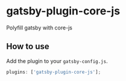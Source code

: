 # gatsby-plugin-core-js

Polyfill gatsby with core-js

## How to use

Add the plugin to your `gatsby-config.js`.

```js
plugins: ['gatsby-plugin-core-js'];
```
